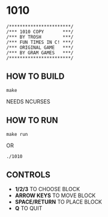 
1010
====

    /***********************/
    /*** 1010 COPY       ***/
    /*** BY TROSH        ***/
    /*** FUN TIMES IN C! ***/
    /*** ORIGINAL GAME   ***/
    /*** BY GRAM GAMES   ***/
    /***********************/

HOW TO BUILD
------------

    make

NEEDS NCURSES

HOW TO RUN
----------

    make run

OR

    ./1010

CONTROLS
--------

- **1/2/3** TO CHOOSE BLOCK
- **ARROW KEYS** TO MOVE BLOCK
- **SPACE/RETURN** TO PLACE BLOCK
- **Q** TO QUIT

